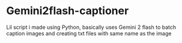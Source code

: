 # Gemini2flash-captioner
Lil script i made using Python, basically uses Gemini 2 flash to batch caption images and creating txt files with same name as the image
